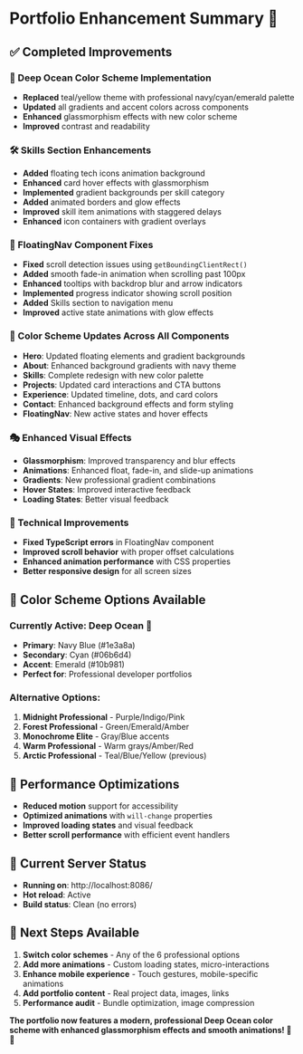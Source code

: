 # Portfolio Enhancement Summary 🚀

## ✅ Completed Improvements

### 🎨 Deep Ocean Color Scheme Implementation
- **Replaced** teal/yellow theme with professional navy/cyan/emerald palette
- **Updated** all gradients and accent colors across components
- **Enhanced** glassmorphism effects with new color scheme
- **Improved** contrast and readability

### 🛠️ Skills Section Enhancements
- **Added** floating tech icons animation background
- **Enhanced** card hover effects with glassmorphism
- **Implemented** gradient backgrounds per skill category
- **Added** animated borders and glow effects
- **Improved** skill item animations with staggered delays
- **Enhanced** icon containers with gradient overlays

### 🧭 FloatingNav Component Fixes
- **Fixed** scroll detection issues using `getBoundingClientRect()`
- **Added** smooth fade-in animation when scrolling past 100px
- **Enhanced** tooltips with backdrop blur and arrow indicators
- **Implemented** progress indicator showing scroll position
- **Added** Skills section to navigation menu
- **Improved** active state animations with glow effects

### 🎯 Color Scheme Updates Across All Components
- **Hero**: Updated floating elements and gradient backgrounds
- **About**: Enhanced background gradients with navy theme
- **Skills**: Complete redesign with new color palette
- **Projects**: Updated card interactions and CTA buttons
- **Experience**: Updated timeline, dots, and card colors
- **Contact**: Enhanced background effects and form styling
- **FloatingNav**: New active states and hover effects

### 🎭 Enhanced Visual Effects
- **Glassmorphism**: Improved transparency and blur effects
- **Animations**: Enhanced float, fade-in, and slide-up animations
- **Gradients**: New professional gradient combinations
- **Hover States**: Improved interactive feedback
- **Loading States**: Better visual feedback

### 📱 Technical Improvements
- **Fixed TypeScript errors** in FloatingNav component
- **Improved scroll behavior** with proper offset calculations
- **Enhanced animation performance** with CSS properties
- **Better responsive design** for all screen sizes

## 🎨 Color Scheme Options Available

### Currently Active: Deep Ocean 🌊
- **Primary**: Navy Blue (#1e3a8a)
- **Secondary**: Cyan (#06b6d4) 
- **Accent**: Emerald (#10b981)
- **Perfect for**: Professional developer portfolios

### Alternative Options:
1. **Midnight Professional** - Purple/Indigo/Pink
2. **Forest Professional** - Green/Emerald/Amber
3. **Monochrome Elite** - Gray/Blue accents
4. **Warm Professional** - Warm grays/Amber/Red
5. **Arctic Professional** - Teal/Blue/Yellow (previous)

## 🚀 Performance Optimizations
- **Reduced motion** support for accessibility
- **Optimized animations** with `will-change` properties
- **Improved loading states** and visual feedback
- **Better scroll performance** with efficient event handlers

## 📱 Current Server Status
- **Running on**: http://localhost:8086/
- **Hot reload**: Active
- **Build status**: Clean (no errors)

## 🎯 Next Steps Available
1. **Switch color schemes** - Any of the 6 professional options
2. **Add more animations** - Custom loading states, micro-interactions
3. **Enhance mobile experience** - Touch gestures, mobile-specific animations
4. **Add portfolio content** - Real project data, images, links
5. **Performance audit** - Bundle optimization, image compression

**The portfolio now features a modern, professional Deep Ocean color scheme with enhanced glassmorphism effects and smooth animations! 🌊✨**
